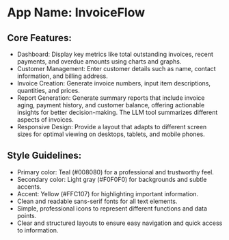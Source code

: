 # **App Name**: InvoiceFlow

## Core Features:

- Dashboard: Display key metrics like total outstanding invoices, recent payments, and overdue amounts using charts and graphs.
- Customer Management: Enter customer details such as name, contact information, and billing address.
- Invoice Creation: Generate invoice numbers, input item descriptions, quantities, and prices.
- Report Generation: Generate summary reports that include invoice aging, payment history, and customer balance, offering actionable insights for better decision-making. The LLM tool summarizes different aspects of invoices.
- Responsive Design: Provide a layout that adapts to different screen sizes for optimal viewing on desktops, tablets, and mobile phones.

## Style Guidelines:

- Primary color: Teal (#008080) for a professional and trustworthy feel.
- Secondary color: Light gray (#F0F0F0) for backgrounds and subtle accents.
- Accent: Yellow (#FFC107) for highlighting important information.
- Clean and readable sans-serif fonts for all text elements.
- Simple, professional icons to represent different functions and data points.
- Clear and structured layouts to ensure easy navigation and quick access to information.